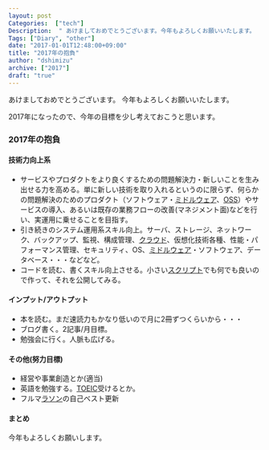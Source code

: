 ```yaml
---
layout: post
Categories:  ["tech"]
Description:  " あけましておめでとうございます。今年もよろしくお願いいたします。  2017年になったので、今年の目標を少し考えておこうと思います。 "
Tags: ["Diary", "other"]
date: "2017-01-01T12:48:00+09:00"
title: "2017年の抱負"
author: "dshimizu"
archive: ["2017"]
draft: "true"
---
```


<body>
<p>あけましておめでとうございます。
今年もよろしくお願いいたします。</p>

<p>2017年になったので、今年の目標を少し考えておこうと思います。</p>
</body>

<!-- more -->

<body>
<h3>2017年の抱負</h3>


<h4>技術力向上系</h4>


<ul>
    <li>サービスやプロダクトをより良くするための問題解決力・新しいことを生み出せる力を高める。単に新しい技術を取り入れるというのに限らず、何らかの問題解決のためのプロダクト（ソフトウェア・<a class="keyword" href="http://d.hatena.ne.jp/keyword/%A5%DF%A5%C9%A5%EB%A5%A6%A5%A7%A5%A2">ミドルウェア</a>、<a class="keyword" href="http://d.hatena.ne.jp/keyword/OSS">OSS</a>）やサービスの導入、あるいは既存の業務フローの改善(マネジメント面)などを行い、実運用に乗せることを目指す。</li>
    <li>引き続きのシステム運用系スキル向上。サーバ、ストレージ、ネットワーク、バックアップ、監視、構成管理、<a class="keyword" href="http://d.hatena.ne.jp/keyword/%A5%AF%A5%E9%A5%A6%A5%C9">クラウド</a>、仮想化技術各種、性能・パフォーマンス管理、セキュリティ、OS、<a class="keyword" href="http://d.hatena.ne.jp/keyword/%A5%DF%A5%C9%A5%EB%A5%A6%A5%A7%A5%A2">ミドルウェア</a>・ソフトウェア、データベース・・・などなど。</li>
    <li>コードを読む、書くスキル向上させる。小さい<a class="keyword" href="http://d.hatena.ne.jp/keyword/%A5%B9%A5%AF%A5%EA%A5%D7%A5%C8">スクリプト</a>でも何でも良いので作って、それを公開してみる。</li>
</ul>


<h4>インプット/アウトプット</h4>


<ul>
    <li>本を読む。まだ速読力もかなり低いので月に2冊ずつくらいから・・・</li>
    <li>ブログ書く。2記事/月目標。</li>
    <li>勉強会に行く。人脈も広げる。</li>
</ul>


<h4>その他(努力目標)</h4>


<ul>
    <li>経営や事業創造とか(適当)</li>
    <li>英語を勉強する。<a class="keyword" href="http://d.hatena.ne.jp/keyword/TOEIC">TOEIC</a>受けるとか。</li>
    <li>フルマ<a class="keyword" href="http://d.hatena.ne.jp/keyword/%A5%E9%A5%BD%A5%F3">ラソン</a>の自己ベスト更新</li>
</ul>


<h4>まとめ</h4>


<p>今年もよろしくお願いします。</p>
</body>
